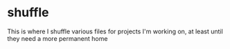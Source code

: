 # shuffle
This is where I shuffle various files for projects I'm working on, at least until they need a more permanent home
